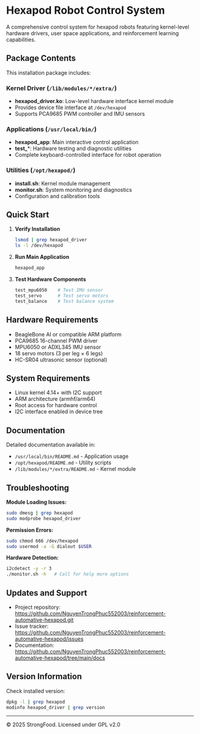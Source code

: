 # Hexapod Robot Control System

A comprehensive control system for hexapod robots featuring kernel-level hardware drivers, user space applications, and reinforcement learning capabilities.

## Package Contents

This installation package includes:

### Kernel Driver (`/lib/modules/*/extra/`)
- **hexapod_driver.ko**: Low-level hardware interface kernel module
- Provides device file interface at `/dev/hexapod`
- Supports PCA9685 PWM controller and IMU sensors

### Applications (`/usr/local/bin/`)  
- **hexapod_app**: Main interactive control application
- **test_***: Hardware testing and diagnostic utilities
- Complete keyboard-controlled interface for robot operation

### Utilities (`/opt/hexapod/`)
- **install.sh**: Kernel module management
- **monitor.sh**: System monitoring and diagnostics
- Configuration and calibration tools

## Quick Start

1. **Verify Installation**
   ```bash
   lsmod | grep hexapod_driver
   ls -l /dev/hexapod
   ```

2. **Run Main Application**
   ```bash
   hexapod_app
   ```

3. **Test Hardware Components**
   ```bash
   test_mpu6050    # Test IMU sensor
   test_servo      # Test servo motors
   test_balance    # Test balance system
   ```

## Hardware Requirements

- BeagleBone AI or compatible ARM platform
- PCA9685 16-channel PWM driver
- MPU6050 or ADXL345 IMU sensor
- 18 servo motors (3 per leg × 6 legs)
- HC-SR04 ultrasonic sensor (optional)

## System Requirements

- Linux kernel 4.14+ with I2C support
- ARM architecture (armhf/arm64)
- Root access for hardware control
- I2C interface enabled in device tree

## Documentation

Detailed documentation available in:
- `/usr/local/bin/README.md` - Application usage
- `/opt/hexapod/README.md` - Utility scripts  
- `/lib/modules/*/extra/README.md` - Kernel module

## Troubleshooting

**Module Loading Issues:**
```bash
sudo dmesg | grep hexapod
sudo modprobe hexapod_driver
```

**Permission Errors:**
```bash
sudo chmod 666 /dev/hexapod
sudo usermod -a -G dialout $USER
```

**Hardware Detection:**
```bash
i2cdetect -y -r 3
./monitor.sh -h   # Call for help more options
```

## Updates and Support

- Project repository: https://github.com/NguyenTrongPhuc552003/reinforcement-automative-hexapod.git
- Issue tracker: https://github.com/NguyenTrongPhuc552003/reinforcement-automative-hexapod/issues
- Documentation: https://github.com/NguyenTrongPhuc552003/reinforcement-automative-hexapod/tree/main/docs

## Version Information

Check installed version:
```bash
dpkg -l | grep hexapod
modinfo hexapod_driver | grep version
```

---
© 2025 StrongFood. Licensed under GPL v2.0

